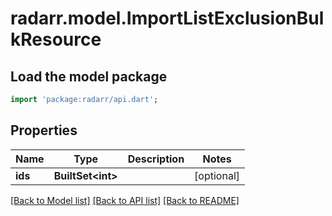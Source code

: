 # radarr.model.ImportListExclusionBulkResource

## Load the model package
```dart
import 'package:radarr/api.dart';
```

## Properties
Name | Type | Description | Notes
------------ | ------------- | ------------- | -------------
**ids** | **BuiltSet&lt;int&gt;** |  | [optional] 

[[Back to Model list]](../README.md#documentation-for-models) [[Back to API list]](../README.md#documentation-for-api-endpoints) [[Back to README]](../README.md)


